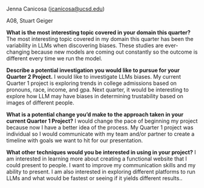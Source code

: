 Jenna Canicosa (jcanicosa@ucsd.edu)

A08, Stuart Geiger

**What is the most interesting topic covered in your domain this quarter?**
The most interesting topic covered in my domain this quarter has been the variability in LLMs when discovering biases. These studies are ever-changing because new models are coming out constantly so the outcome is different every time we run the model.

**Describe a potential investigation you would like to pursue for your Quarter 2 Project.**
I would like to investigate LLMs biases. My current Quarter 1 project is exploring trends in college admissions based on pronouns, race, income, and gpa. Next quarter, it would be interesting to explore how LLM may have biases in determining trustability based on images of different people. 

**What is a potential change you’d make to the approach taken in your current Quarter 1 Project?**
I would change the pace of beginning my project because now I have a better idea of the process. My Quarter 1 project was individual so I would communicate with my team and/or partner to create a timeline with goals we want to hit for our presentation.

**What other techniques would you be interested in using in your project?**
I am interested in learning more about creating a functional website that I could present to people. I want to improve my communication skills and my ability to present. I am also interested in exploring different platforms to run LLMs and what would be fastest or seeing if it yields different results..
